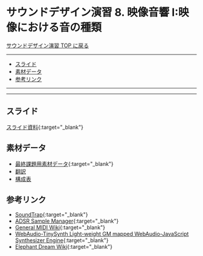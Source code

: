 # サウンドデザイン演習 8. 映像音響 I:映像における音の種類<!-- omit in toc -->

[サウンドデザイン演習 TOP に戻る](./index.md)

---

- [スライド](#スライド)
- [素材データ](#素材データ)
- [参考リンク](#参考リンク)

---

---

## スライド

[スライド資料](./sd_08slide.pdf){:target="_blank"}

## 素材データ
- [最終課題用素材データ](https://helpx.adobe.com/jp/audition/how-to/music-editor.html){:target="_blank"}
- [翻訳](xls/translate.xlsx)
- [構成表](xls/ElephantDreamStructure.xlsx)

## 参考リンク
- [SoundTrap](https://www.soundtrap.com/){:target="_blank"}
- [ADSR Sample Manager](https://www.adsrsounds.com/product/software/adsr-sample-manager/){:target="_blank"}
- [General MIDI Wiki](https://ja.wikipedia.org/wiki/General_MIDI){:target="_blank"}
- [WebAudio-TinySynth  Light-weight GM mapped WebAudio-JavaScript Synthesizer Engine](https://g200kg.github.io/webaudio-tinysynth/soundedit.html){:target="_blank"}
- [Elephant Dream Wiki](https://ja.wikipedia.org/wiki/Elephants_Dream){:target="_blank"}